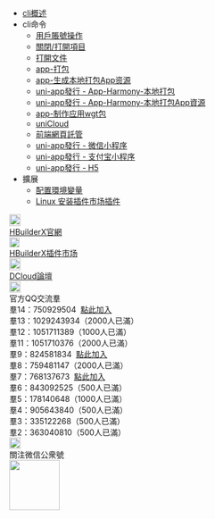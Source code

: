 * [cli概述](/cli/README.md)
* cli命令
    * [用戶賬號操作](/cli/user.md)
    * [關閉/打開項目](/cli/project.md)
    * [打開文件](/cli/file.md)
    * [app-打包](/cli/pack.md)
    * [app-生成本地打包App资源](/cli/publish-app-appResource.md)
    * [uni-app發行 - App-Harmony-本地打包](/cli/pack-app-harmony.md)
    * [uni-app發行 - App-Harmony-本地打包App資源](/cli/publish-app-harmony.md)
    * [app-制作应用wgt包](/cli/publish-app-wgt.md)
    * [uniCloud](/cli/uniCloud.md)
    * [前端網頁託管](/cli/uniCloud-hosting.md)
    * [uni-app發行 - 微信小程序](cli/publish-mp-weixin.md)
    * [uni-app發行 - 支付宝小程序](cli/publish-mp-alipay.md)
    * [uni-app發行 - H5](cli/publish-h5.md)
* 擴展
    * [配置環境變量](/cli/env.md)
    * [Linux 安装插件市场插件](/cli/linux-install-market-plugin.md)
<div class="contact-box">
  <a href="https://www.dcloud.io/hbuilderx.html" target="_blank" class="contact-item">
    <img src="/static/favicon/favicon.png" width="20" height="21">
    <div class="contact-smg">
      <div>HBuilderX官網</div>
    </div>
  </a>
  <a href="https://ext.dcloud.net.cn/?cat1=1&cat2=11&orderBy=TotalDownload" target="_blank" class="contact-item">
    <img src="/static/favicon/market.png" width="18" height="18">
    <div class="contact-smg">
      <div>HBuilderX插件市场</div>
    </div>
  </a>
  <a href="https://ask.dcloud.net.cn/explore/" target="_blank" class="contact-item">
    <img src="/static/icon/ask.png" width="20" height="21">
    <div class="contact-smg">
      <div>DCloud論壇</div>
    </div>
  </a>
  <div class="contact-item">
    <img src="/static/icon/qq.png" width="20" height="20" />
    <div class="contact-smg">
      <div>官方QQ交流羣</div>
      <div>羣14：750929504 &nbsp;<a target="_blank" href="https://qm.qq.com/cgi-bin/qm/qr?k=b-4dxcNc29PQ09NJXf-RKZienjxJqTKg&jump_from=webap">點此加入</a></div>
      <div>羣13：1029243934（2000人已滿）</div>
      <div>羣12：1051711389（1000人已滿）</div>
      <div>羣11：1051710376（2000人已滿）</div>
      <div>羣9：824581834 &nbsp;<a target="_blank" href="https://qm.qq.com/cgi-bin/qm/qr?k=EPF0sdsPuYCr3NAQqRAQfSeR5nJoL9MK&jump_from=webapi">點此加入</a></div>
      <div>羣8：759481147（2000人已滿）</div>
      <div>羣7：768137673 &nbsp;<a target="_blank" href="https://qm.qq.com/cgi-bin/qm/qr?k=qMqIz6UhXB5R0oT0RI20lafmDuCtS7u5&jump_from=webapi">點此加入</a></div>
      <div>羣6：843092525（500人已滿）</div>
      <div>羣5：178140648（1000人已滿）</div>
      <div>羣4：905643840（500人已滿）</div>
      <div>羣3：335122268（500人已滿）</div>
      <div>羣2：363040810（500人已滿）</div>
    </div>
  </div>
  <div class="contact-item">
    <img src="/static/icon/weixin@2x.png" width="20" height="20" />
    <div class="contact-smg">
      <div>關注微信公衆號</div>
      <img src="/static/icon/weixin.jpeg" width="90" height="90" />
    </div>
  </div>
</div>
